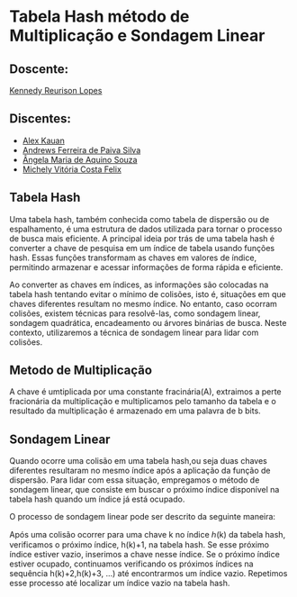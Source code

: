 # Tabela Hash método de Multiplicação e Sondagem Linear 

## Doscente:
   [Kennedy Reurison Lopes](https://github.com/kennedyufersa)

## Discentes:
- [Alex Kauan](https://github.com/AlexKauan)
- [Andrews Ferreira de Paiva Silva](https://github.com/TheFonci)
- [Ângela Maria de Aquino Souza](https://github.com/angellusj)
- [Michely Vitória Costa Felix](https://github.com/MichelyFelix)

## Tabela Hash

Uma tabela hash, também conhecida como tabela de dispersão ou de espalhamento, é uma estrutura de dados utilizada para tornar o processo de busca mais eficiente. A principal ideia por trás de uma tabela hash é converter a chave de pesquisa em um índice de tabela usando funções hash. Essas funções transformam as chaves em valores de índice, permitindo armazenar e acessar informações de forma rápida e eficiente.

Ao converter as chaves em índices, as informações são colocadas na tabela hash tentando evitar o mínimo de colisões, isto é, situações em que chaves diferentes resultam no mesmo índice. No entanto, caso ocorram colisões, existem técnicas para resolvê-las, como sondagem linear, sondagem quadrática, encadeamento ou árvores binárias de busca. Neste contexto, utilizaremos a técnica de sondagem linear para lidar com colisões.

## Metodo de Multiplicação

A chave é umtiplicada por uma constante fracinária(A), extraimos a perte fracionária da multiplicação e multiplicamos pelo tamanho da tabela e o resultado da multiplicação é armazenado em uma palavra de b bits.

## Sondagem Linear

Quando ocorre uma colisão em uma tabela hash,ou seja duas chaves diferentes resultaram no mesmo índice após a aplicação da função de dispersão. Para lidar com essa situação, empregamos o método de sondagem linear, que consiste em buscar o próximo índice disponível na tabela hash quando um índice já está ocupado.

O processo de sondagem linear pode ser descrito da seguinte maneira:

Após uma colisão ocorrer para uma chave k no índice ℎ(k) da tabela hash, verificamos o próximo índice, h(k)+1, na tabela hash. Se esse próximo índice estiver vazio, inserimos a chave nesse índice.
Se o próximo índice estiver ocupado, continuamos verificando os próximos índices na sequência h(k)+2,h(k)+3, ...) até encontrarmos um índice vazio.
Repetimos esse processo até localizar um índice vazio na tabela hash.
